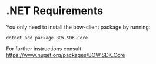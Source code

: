 # .NET Requirements

You only need to install the bow-client package by running:

`dotnet add package BOW.SDK.Core`

For further instructions consult https://www.nuget.org/packages/BOW.SDK.Core